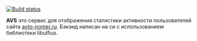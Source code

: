 [![Build status](https://ci.appveyor.com/api/projects/status/sxj55igr72wdh52a?svg=true)](https://ci.appveyor.com/project/b00bl1k/avs)

**AVS** это сервис для отображения статистики активности пользователей сайта
[avto-nomer.ru](https://avto-nomer.ru). Бэкэнд написан на си с использованием
библиотеки libulfius.
